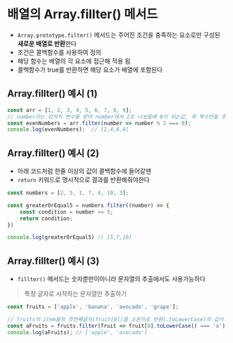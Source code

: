 # 배열의 Array.fillter() 메서드

- `Array.prototype.filter()` 메서드는 주어진 조건을 충족하는 요소로만 구성된 **새로운 배열로 반환**한다
- 조건은 콜백함수를 사용하여 정의
- 해당 함수는 배열의 각 요소에 접근해 적용 됨
- 콜백함수가 true를 반환하면 해당 요소가 배열에 포함된다

## Array.fillter() 예시 (1)
```jsx
const arr = [1, 2, 3, 4, 5, 6, 7, 8, 9];
// number라는 임의의 변수를 받아 number에서 2로 나눴을때 0이 되는값, 즉 짝수만을 추출
const evenNumbers = arr.filter(number => number % 2 === 0);
console.log(evenNumbers);  // [2,4,6,8]
```

## Array.fillter() 예시 (2) 
- 아래 코드처럼 한줄 이상의 값이 콜백함수에 들어갈땐
- `return` 키워드로 명시적으로 결과를 반환해줘야한다
  
```jsx
const numbers = [2, 5, 1, 7, 4, 10, 3];

const greaterOrEqual5 = numbers.filter((number) => {
    const condition = number >= 5;
    return condition;
})

console.log(greaterOrEqual5) // [5,7,10]
```

## Array.fillter() 예시 (3) 
- `fillter()` 메서드는 숫자뿐만이아니라 문자열의 추출에서도 사용가능하다

> 특정 글자로 시작하는 문자열만 추출하기

```javascript
const fruits = ['apple', 'banana', 'avocado', 'grape'];

// fruits의 item들의 첫번째글자(fruit[0])를 소문자로 반환(.toLowerCase)의 값이 'a'와 같은 것들만 추출
const aFruits = fruits.filter(fruit => fruit[0].toLowerCase() === 'a');
console.log(aFruits); // ['apple', 'avocado']
```
